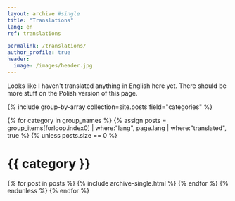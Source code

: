 ```yaml
---
layout: archive #single
title: "Translations"
lang: en
ref: translations

permalink: /translations/
author_profile: true
header:
  image: /images/header.jpg
---
```


Looks like I haven't translated anything in English here yet. There should be more stuff on the Polish version of this page.

{% include group-by-array collection=site.posts field="categories" %}

{% for category in group_names %}
  {% assign posts = group_items[forloop.index0] | where:"lang", page.lang | where:"translated", true %}
{% unless posts.size == 0 %}
  <h1 id="{{ category | slugify }}" class="archive__subtitle">{{ category }}</h1>
  {% for post in posts %}
    		{% include archive-single.html %}
  {% endfor %}
{% endunless %}
{% endfor %}

